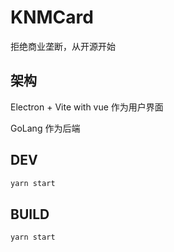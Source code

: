# KNMCard

拒绝商业垄断，从开源开始

## 架构

Electron + Vite with vue 作为用户界面

GoLang 作为后端

## DEV
```sh
yarn start
```

## BUILD
```sh
yarn start
```
